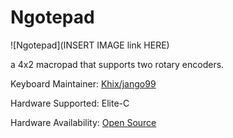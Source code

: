 # Ngotepad

![Ngotepad](INSERT IMAGE link HERE)

a 4x2 macropad that supports two rotary encoders.

Keyboard Maintainer: [Khix/jango99](https://github.com/jango99)

Hardware Supported: Elite-C

Hardware Availability: [Open Source](https://github.com/jango99)
